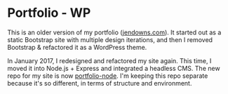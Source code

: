 # Portfolio - WP
This is an older version of my portfolio ([jendowns.com](http://www.jendowns.com/)). It started out as a static Bootstrap site with multiple design iterations, and then I removed Bootstrap & refactored it as a WordPress theme.

In January 2017, I redesigned and refactored my site again. This time, I moved it into Node.js + Express and integrated a headless CMS. The new repo for my site is now [portfolio-node](https://github.com/jendowns/portfolio-node). I'm keeping this repo separate because it's so different, in terms of structure and environment.



